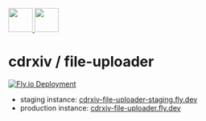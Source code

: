 <p align='left'>
  <a href='https://cdrxiv.org/'>
    <img
      src='https://avatars.githubusercontent.com/u/169473259?s=400&u=71ee6cf9499fb57b602af2c8467ad9a8f98a1042&v=4'
      height='48px'
    />
  </a>
  <a href='https://cdrxiv.org/'>
    <img
      src='https://avatars.githubusercontent.com/u/169473259?s=400&u=71ee6cf9499fb57b602af2c8467ad9a8f98a1042&v=4'
      height='48px'
    />
  </a>
</p>

# cdrxiv / file-uploader

[![Fly.io Deployment](https://github.com/cdrxiv/file-uploader/actions/workflows/fly.yml/badge.svg)](https://github.com/cdrxiv/file-uploader/actions/workflows/fly.yml)

- staging instance: [cdrxiv-file-uploader-staging.fly.dev](https://cdrxiv-file-uploader-staging.fly.dev/docs)
- production instance: [cdrxiv-file-uploader.fly.dev](https://cdrxiv-file-uploader.fly.dev/docs)
